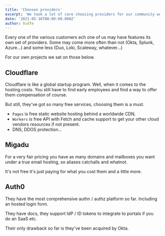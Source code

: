 ```yaml
---
title: 'Choosen providers'
excerpt: 'We took a lot of care choosing providers for our community works. They had to not be pricey and… possibly free!'
date: '2021-05-16T00:00:00.000Z'
author: Xvdfe
---
```


Every one of the various customers ech one of us may have features its own set
of providers. Some may come more often than not (Okta, Splunk, Azure…) and some
less (Duo, Loki, Scaleway, whatever…)

For our own projects we sat on those below.

## Cloudflare

Cloudflare is like a global startup program. Well, when it comes to the hosting
costs. You still have to find early employees and find a way to offer them
compensation of course.

But still, they've got so many free services, choosing them is a must.

- `Pages` is free static website hosting behind a worldwide CDN.
- `Workers` is free API with Fetch and cache support to get your other cloud
  vendors resources if not present.
- DNS, DDOS protection…

## Migadu

For a very fair pricing you have as many domains and mailboxes you want under a
true email hosting, so aliases catchalls and whatnot.

It's not free it's just paying for what you cost them and a little more.

## Auth0

They have the most comprehensive authn / authz platform so far. Including an
hosted login form.

They have docs, they support IdP / ID tokens to integrate to portals if you do
an SaaS etc.

Their only drawback so far is they've been acquired by Okta.
